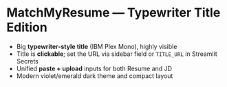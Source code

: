 # MatchMyResume — Typewriter Title Edition
- Big **typewriter-style title** (IBM Plex Mono), highly visible
- Title is **clickable**; set the URL via sidebar field or `TITLE_URL` in Streamlit Secrets
- Unified **paste + upload** inputs for both Resume and JD
- Modern violet/emerald dark theme and compact layout
